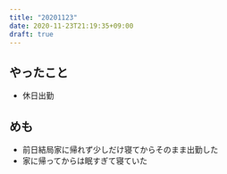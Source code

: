 ```yaml
---
title: "20201123"
date: 2020-11-23T21:19:35+09:00
draft: true
---
```


## やったこと
* 休日出勤

## めも
* 前日結局家に帰れず少しだけ寝てからそのまま出勤した
* 家に帰ってからは眠すぎて寝ていた
